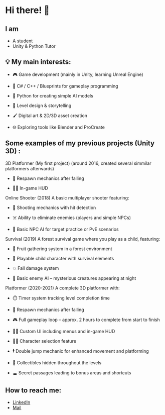 # Hi there! 👀

## I am
- A student
- Unity & Python Tutor

## 💡 My main interests:

- 🎮 Game development (mainly in Unity, learning Unreal Engine)

- 🧠 C# / C++ / Blueprints for gameplay programming

- 🐍 Python for creating simple AI models

- 🎨 Level design & storytelling

- 🖌️ Digital art & 2D/3D asset creation

- 🌐 Exploring tools like Blender and ProCreate

## Some examples of my previous projects (Unity 3D) :

3D Platformer (My first project)
(around 2016, created several simmilar platformers afterwards)

- 🔁 Respawn mechanics after falling

- 🧑‍🎨 In-game HUD

Online Shooter
(2018)
A basic multiplayer shooter featuring:

- 🔫 Shooting mechanics with hit detection

- ☠️ Ability to eliminate enemies (players and simple NPCs)

- 🧠 Basic NPC AI for target practice or PvE scenarios

Survival
(2019)
A forest survival game where you play as a child, featuring:

- 🌳 Fruit gathering system in a forest environment

- 🧒 Playable child character with survival elements

- 💥 Fall damage system

- 👾 Basic enemy AI – mysterious creatures appearing at night

Platformer
(2020-2021)
A complete 3D platformer with:

- ⏱️ Timer system tracking level completion time

- 🔁 Respawn mechanics after falling

- 🎮 Full gameplay loop – approx. 2 hours to complete from start to finish

- 🧑‍🎨 Custom UI including menus and in-game HUD

- 🧍‍♂️ Character selection feature

- 🕴️ Double jump mechanic for enhanced movement and platforming

- 💎 Collectibles hidden throughout the levels

- 🕳️ Secret passages leading to bonus areas and shortcuts
  
## How to reach me:
- [LinkedIn](www.linkedin.com/in/marcjanna-surgiewicz-śliwińska-583aaa291)
- [Mail](mailto:mar.surgo@gmail.com)
